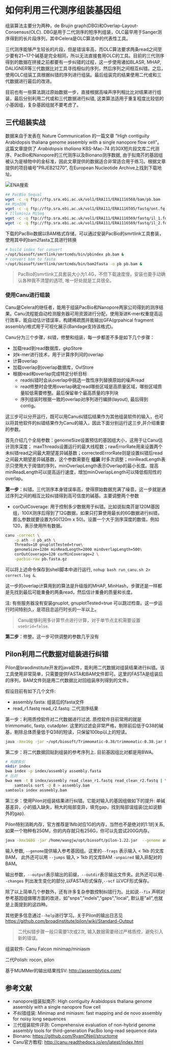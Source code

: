 # 如何利用三代测序组装基因组

组装算法主要分为两种，de Brujin graph(DBG)和Overlap-Layout-Consensus(OLC). DBG是用于二代测序的短序列组装，OLC最早用于Sanger测序得到的长片段序列，其中Celera是OLC算法中的代表性工具。

三代测序能够产生较长的片段，但是错误率高，而OLC算法要求两条read之间至少要有21~17个碱基是完全相同，所以无法直接套用OLC的工具。目前的三代测序得到的数据在拼接之前都要有一步纠错的过程，这一步使用诸如BLASR, MHAP, DALIGNER等三代数据比对工具寻找相似的序列，然后序列之间相互纠错。之后，使用OLC组装工具根据纠错的序列进行组装。最后组装完的结果使用二代或和三代数据进行最后的改进。

目前也有一些算法跳过原始数据一步，直接根据高噪声序列相比比对结果进行组装，最后分别利用二代或和三代数据进行纠错, 这类算法适用于重复程度比较低的小基因组，复杂基因组就不要考虑了。

## 三代组装实战

数据来自于发表在 Nature Communication 的一篇文章 "High contiguity Arabidopsis thaliana genome assembly with a single nanopore flow cell"。 这篇文章提供了 _Arabidopsis thaliana_ KBS-Mac-74 的30X短片段文库二代测序、PacBio和Nanopore的三代测序以及Bionano测序数据, 由于拟南芥的基因组被认为是植物中的金标准，因此文章提供的数据适合非常适合用于练习。根据文章提供的项目编号"PRJEB21270", 在European Nucleotide Archive上找到下载地址。

![ENA搜索](http://oex750gzt.bkt.clouddn.com/18-6-21/62677647.jpg)

```bash
## PacBio Sequal
wget -c -q ftp://ftp.sra.ebi.ac.uk/vol1/ERA111/ERA1116568/bam/pb.bam
## MinION
wget -c -q ftp://ftp.sra.ebi.ac.uk/vol1/ERA111/ERA1116595/fastq/ont.fq.gz
# Illuminia MiSeq
wget -c -q ftp://ftp.sra.ebi.ac.uk/vol1/ERA111/ERA1116569/fastq/il_1.fq.gz
wget -c -q ftp://ftp.sra.ebi.ac.uk/vol1/ERA111/ERA1116569/fastq/il_2.fq.gz
```

下载的PacBio数据以BAM格式存储，可以通过安装PacBio的smrtlink工具套装，使用其中的bam2fasta工具进行转换

```bash
# build index for convert
~/opt/biosoft/smrtlink/smrtcmds/bin/pbindex pb.bam &
# convert bam to fasta
~/opt/biosoft/smrtlink/smrtcmds/bin/bam2fasta -o pb pb.bam &
```

> PacBio的smrtlink工具套装大小为1.4G，不但下载速度慢，安装也要手动确认各种我不清楚的选项, 唯一好处就是工具很全。

### 使用Canu进行组装

Canu是Celera的继任者，能用于组装PacBio和Nanopore两家公司得到的测序结果。Canu流程能自动检测服务器可用资源进行分配，使用渐进K-mer权重提高运行效率，能自动估计错误率，构建稀疏图并能输出GFA(grpahical fragment assembly)格式用于可视化展示(Bandage支持该格式)。

Canu分为三个步骤，纠错，修整和组装，每一步都差不多是如下几个步骤：

- 加载read到read数据库，gkpStore
- 对k-mer进行技术，用于计算序列间的overlap
- 计算overlap
- 加载overlap到overlap数据库，OvlStore
- 根据read和overlap完成特定分析目标
  - read纠错时会从overlap中挑选一致性序列替换原始的噪声read
  - read修整时会使用overlap确定read哪些区域是高质量区域，哪些区域质量较低需要修整。最后保留单个最高质量的序列块
  - 序列组装时根据一致的overlap对序列进行编排(layout), 最后得到contig。

这三步可以分开运行，既可以用Canu纠错后结果作为其他组装软件的输入，也可以将其他软件的纠错结果作为Canu的输入，因此下面分别运行这三步,并介绍重要的参数。

首先介绍几个全局参数：genomeSize设置预估的基因组大小，这用于让Canu估计测序深度； maxThreads设置运行的最大线程数；rawErrorRate用来设置两个未纠错read之间最大期望差异碱基数；correctedErrorRate则是设置纠错后read之间最大期望差异碱基数，这个参数需要在 **组装** 时多次调整；minReadLength表示只使用大于阈值的序列，minOverlapLength表示Overlap的最小长度。提高minReadLength可以提高运行速度，增加minOverlapLength可以降低假阳性的overlap。

**第一步**：纠错。三代测序本身错误率高，使得原始数据充满了噪音。这一步就是通过序列之间的相互比较纠错得到高可信度的碱基。主要调整两个参数

- corOutCoverage: 用于控制多少数据用于纠错。比如说拟南芥是120M基因组，100X测序后得到了12G数据，如果只打算使用最长的6G数据进行纠错，那么参数就要设置为50(120m x 50)。设置一个大于测序深度的数值，例如120，表示使用所有数据。

```bash
canu -correct \
    -p ath -d pb_ath \
    Threads=10 gnuplotTested=true\
    genomeSize=120m minReadLength=2000 minOverlapLength=500\
    corOutCoverage=120 corMinCoverage=2 \
    -pacbio-raw pb.fasta.gz
```

可以将上述命令保存到shell脚本中进行运行, `nohup bash run_canu.sh 2> correct.log &`.

这一步的overlap计算用到的算法是升级版的MHAP, MinHash，步骤还是一样都是先找到最后可能重叠的两条read，然后估计重叠的质量和长度。

注: 有些服务器没有安装gnuplot, gnuplotTested=true 可以跳过检查。这一步运行时间特别久，是项目总运行时长的一半以上。

> Canu能够利用多计算节点进行计算，对于单节点主机需要设置`useGrid=false`.

**第二步**：修整。这一步可供调整的参数几乎没有

## Pilon利用二代数据对组装进行纠错

Pilon是braodinstitute开发的java软件，能利用二代数据对组装结果进行纠错。该工具使用非常简单，只需要提供FASTA和BAM文件即可。这里的FASTA是组装后的序列，BAM文件则是用二代数据比对回组装序列得到的文件。

假设目前有如下几个文件:

- assembly.fasta: 组装后的fasta文件
- read\_r1.fastq read\_r2.fastq: 二代测序结果

第一步：利用质控软件对二代数据进行过滤. 质控软件目前常用的就是trimmomatic, fastp, cutadpter. 这里的过滤会非常严格，剔除前后低于Q38的碱基，剔除总体质量低于Q38的短读，只保留100bp以上的短读。

```bash
java -Xmx16g -jar ~/opt/biosoft/Trimmomatic-0.38/trimmomatic-0.38.jar PE -phred33 read_r1.fastq read_r2.fastq read_clean_1.fq.gz read_trim_1.fq.gz read_clean_2.fq.gz read_trim_2.fq.gz ILLUMINACLIP:/home/wangjw/opt/biosoft/Trimmomatic-0.38/adapters/TruSeq3-PE.fa:2:30:10 LEADING:38 TRAILING:38 MINLEN:100 AVGQUAL:38
```

第二步：将二代数据回贴到组装的参考序列上. 目前基因组比对都是用BWA。

```bash
# 构建索引
mkdir index
bwa index -p index/assembly assembly.fasta
# 比对
bwa mem -t 8 index/assembly read_clean_r1.fastq read_clean_r2.fastq | \
    samtools sort -@ 8 > assembly.bam
samtools index assmebly.bam
```

第三步：使用Pilon对组装结果进行纠错。它能对输入的基因组做如下的提升: 单碱基差异，小的插入缺失，稍大的局部变异，填充gap，找到局部误组装(比如说额外的gap).

Pilon特别消耗内存，官方推荐是1Mb对应1G的内存，当然也不是绝对的1:1的关系, 如果一个物种有250M，你的内存就只有256G，你可以先尝试200G内存。

```bash
java -Xmx168G -jar /home/wangjw/opt/biosoft/pilon-1.22.jar  --genome assembly.fasta --frags assembly.bam --output assembly_pillon --outdir assembly_pillon --threads 36  2> pillon.log &
```

输入参数, `--genome`提供输入参考基因组。这里的`--frags` 表示输入 < 1kb 的文库BAM， 此外还可以用 `--jumps` 输入 > 1kb 的文库BAM `-unpaired` 输入非配对的BAM。

输出参数，`--output`表示输出的前缀，`--outdir`表示输出文件夹。此外还可以用`--changes` 列出发生变化的部分,以FASTA形式保存,`--vcf` 以VCF形式保存。

除了以上简单几个参数外，还有许多复杂参数控制纠错行为。比如说`--fix` 声明对参考基因组做哪方面的改进，如"snps","indels","gaps","local", 默认是"all",也就是上面提到的这四种。

其他更多信息通过`--help`进行学习。关于Pilon的输出日志见 <https://github.com/broadinstitute/pilon/wiki/Standard-Output>

> 二代纠错步骤一般只需要1次或2次, 输入数据需要经过严格质控，避免引入新的错误。

组装软件: Canu Falcon minimap/miniasm

二代Polish: rocon, pilon

基于MUMMer的输出结果找SV: <http://assemblytics.com/>

## 参考文献

- nanopore组装拟南芥: High contiguity Arabidopsis thaliana genome assembly with a single nanopore flow cell
- 不纠错组装: Minimap and miniasm: fast mapping and de novo assembly for noisy long sequences
- 三代组装软件评测: Comprehensive evaluation of non-hybrid genome assembly tools for third-generation PacBio long-read sequence data
- Bionano: <https://github.com/RyanONeil/structome>
- Canu官方教程: <http://canu.readthedocs.io/en/latest/index.html>

